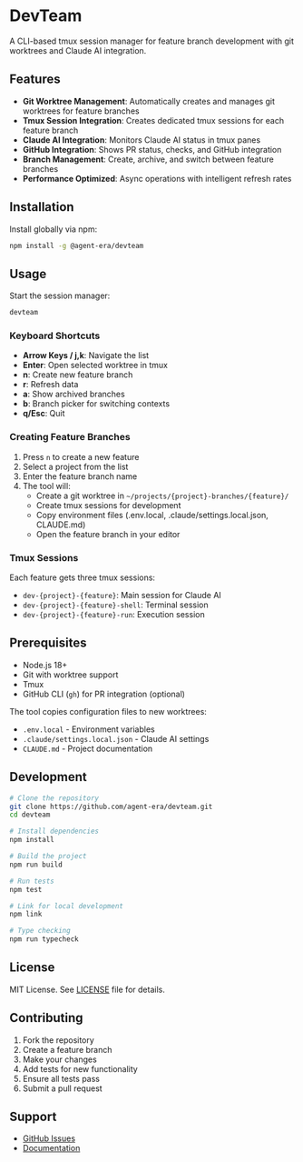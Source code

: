 # DevTeam

A CLI-based tmux session manager for feature branch development with git worktrees and Claude AI integration.

## Features

- **Git Worktree Management**: Automatically creates and manages git worktrees for feature branches
- **Tmux Session Integration**: Creates dedicated tmux sessions for each feature branch
- **Claude AI Integration**: Monitors Claude AI status in tmux panes
- **GitHub Integration**: Shows PR status, checks, and GitHub integration
- **Branch Management**: Create, archive, and switch between feature branches
- **Performance Optimized**: Async operations with intelligent refresh rates

## Installation

Install globally via npm:

```bash
npm install -g @agent-era/devteam
```

## Usage

Start the session manager:

```bash
devteam
```

### Keyboard Shortcuts

- **Arrow Keys / j,k**: Navigate the list
- **Enter**: Open selected worktree in tmux
- **n**: Create new feature branch
- **r**: Refresh data
- **a**: Show archived branches
- **b**: Branch picker for switching contexts
- **q/Esc**: Quit

### Creating Feature Branches

1. Press `n` to create a new feature
2. Select a project from the list
3. Enter the feature branch name
4. The tool will:
   - Create a git worktree in `~/projects/{project}-branches/{feature}/`
   - Create tmux sessions for development
   - Copy environment files (.env.local, .claude/settings.local.json, CLAUDE.md)
   - Open the feature branch in your editor

### Tmux Sessions

Each feature gets three tmux sessions:
- `dev-{project}-{feature}`: Main session for Claude AI
- `dev-{project}-{feature}-shell`: Terminal session
- `dev-{project}-{feature}-run`: Execution session

## Prerequisites

- Node.js 18+
- Git with worktree support
- Tmux
- GitHub CLI (`gh`) for PR integration (optional)

The tool copies configuration files to new worktrees:
- `.env.local` - Environment variables
- `.claude/settings.local.json` - Claude AI settings
- `CLAUDE.md` - Project documentation

## Development

```bash
# Clone the repository
git clone https://github.com/agent-era/devteam.git
cd devteam

# Install dependencies
npm install

# Build the project
npm run build

# Run tests
npm test

# Link for local development
npm link

# Type checking
npm run typecheck
```

## License

MIT License. See [LICENSE](LICENSE) file for details.

## Contributing

1. Fork the repository
2. Create a feature branch
3. Make your changes
4. Add tests for new functionality
5. Ensure all tests pass
6. Submit a pull request

## Support

- [GitHub Issues](https://github.com/agent-era/devteam/issues)
- [Documentation](https://github.com/agent-era/devteam#readme)